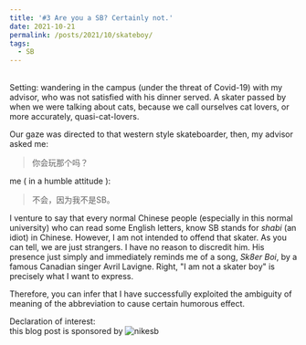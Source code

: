 ```yaml
---
title: '#3 Are you a SB? Certainly not.'
date: 2021-10-21
permalink: /posts/2021/10/skateboy/
tags:
  - SB
---
```


<br>
Setting: wandering in the campus (under the threat of Covid-19) with my advisor, who was not satisfied with his dinner served. A skater passed by when we were talking about cats, because we call ourselves cat lovers, or more accurately, quasi-cat-lovers.

Our gaze was directed to that western style skateboarder, then, my advisor asked me:
>你会玩那个吗？

me ( in a humble attitude ):
>不会，因为我不是SB。

I venture to say that every normal Chinese people (especially in this normal university) who can read some English letters, know SB stands for *shabi* (an idiot) in Chinese. However, I am not intended to offend that skater. As you can tell, we are just strangers. I have no reason to discredit him. His presence just simply and immediately reminds me of a song, *Sk8er Boi*, by a famous Canadian singer Avril Lavigne. Right, "I am not a skater boy" is precisely what I want to express. 

Therefore, you can infer that I have successfully exploited the ambiguity of meaning of the abbreviation to cause certain humorous effect.

Declaration of interest: <br>
this blog post is sponsored by
![nikesb](https://hongjie-fu.github.io/files/posts/nikesb.jpg)

